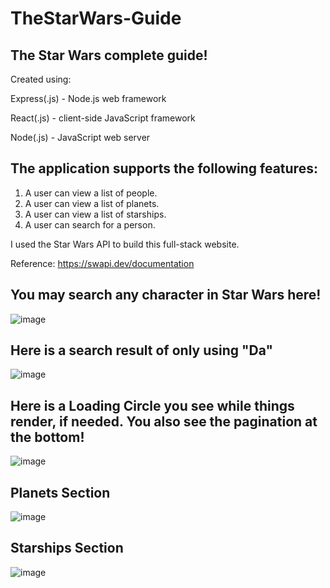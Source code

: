 # TheStarWars-Guide

## The Star Wars complete guide!

Created using:

Express(.js) - Node.js web framework

React(.js) - client-side JavaScript framework

Node(.js) - JavaScript web server


## The application supports the following features:

1. A user can view a list of people.
2. A user can view a list of planets.
3. A user can view a list of starships.
4. A user can search for a person.

I used the Star Wars API to build this full-stack website.

Reference: https://swapi.dev/documentation

## You may search any character in Star Wars here!
![image](https://user-images.githubusercontent.com/88402657/151316117-84684b72-462d-4cd2-999a-c9cea0be4e91.png)

## Here is a search result of only using "Da"
![image](https://user-images.githubusercontent.com/88402657/151316600-a4f817e6-44c5-4e2c-b4c5-55aa5dbe1079.png)

## Here is a Loading Circle you see while things render, if needed. You also see the pagination at the bottom!
![image](https://user-images.githubusercontent.com/88402657/151316332-2c67ac44-52ff-47e1-837f-7925ce7005fc.png)

## Planets Section
![image](https://user-images.githubusercontent.com/88402657/151316442-e22e7f94-24fa-49ee-8fd0-0d4415e0760f.png)

## Starships Section
![image](https://user-images.githubusercontent.com/88402657/151316529-f833517d-841d-43f7-a893-472e94c7e2f4.png)






